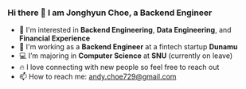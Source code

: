 ### Hi there 👋 I am Jonghyun Choe, a Backend Engineer

- 🌱 I'm interested in **Backend Engineering**, **Data Engineering**, and **Financial Experience** 
- 🔭 I'm working as a **Backend Engineer** at a fintech startup **Dunamu**
- 💻 I’m majoring in **Computer Science** at **SNU** (currently on leave) 
- 🔥 I love connecting with new people so feel free to reach out 
- 📫 How to reach me: andy.choe729@gmail.com
